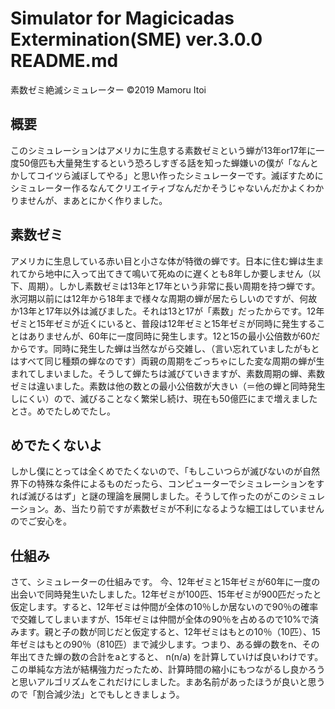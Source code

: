 # Simulator for Magicicadas Extermination(SME) ver.3.0.0 README.md
素数ゼミ絶滅シミュレーター
©2019 Mamoru Itoi

## 概要
このシミュレーションはアメリカに生息する素数ゼミという蝉が13年or17年に一度50億匹も大量発生するという恐ろしすぎる話を知った蝉嫌いの僕が「なんとかしてコイツら滅ぼしてやる」と思い作ったシミュレーターです。滅ぼすためにシミュレーター作るなんてクリエイティブなんだかそうじゃないんだかよくわかりませんが、まあとにかく作りました。

## 素数ゼミ
アメリカに生息している赤い目と小さな体が特徴の蝉です。日本に住む蝉は生まれてから地中に入って出てきて鳴いて死ぬのに遅くとも8年しか要しません（以下、周期）。しかし素数ゼミは13年と17年という非常に長い周期を持つ蝉です。氷河期以前には12年から18年まで様々な周期の蝉が居たらしいのですが、何故か13年と17年以外は滅びました。それは13と17が「素数」だったからです。12年ゼミと15年ゼミが近くにいると、普段は12年ゼミと15年ゼミが同時に発生することはありませんが、60年に一度同時に発生します。12と15の最小公倍数が60だからです。同時に発生した蝉は当然ながら交雑し、（言い忘れていましたがもとはすべて同じ種類の蝉なのです）両親の周期をごっちゃにした変な周期の蝉が生まれてしまいました。そうして蝉たちは滅びていきますが、素数周期の蝉、素数ゼミは違いました。素数は他の数との最小公倍数が大きい（＝他の蝉と同時発生しにくい）ので、滅びることなく繁栄し続け、現在も50億匹にまで増えましたとさ。めでたしめでたし。

## めでたくないよ
しかし僕にとっては全くめでたくないので、「もしこいつらが滅びないのが自然界下の特殊な条件によるものだったら、コンピューターでシミュレーションをすれば滅びるはず」と謎の理論を展開しました。そうして作ったのがこのシミュレーション。あ、当たり前ですが素数ゼミが不利になるような細工はしていませんのでご安心を。

## 仕組み
さて、シミュレーターの仕組みです。
今、12年ゼミと15年ゼミが60年に一度の出会いで同時発生いたしました。12年ゼミが100匹、15年ゼミが900匹だったと仮定します。すると、12年ゼミは仲間が全体の10％しか居ないので90％の確率で交雑してしまいますが、15年ゼミは仲間が全体の90％を占めるので10%で済みます。親と子の数が同じだと仮定すると、12年ゼミはもとの10％（10匹）、15年ゼミはもとの90％（810匹）まで減少します。つまり、ある蝉の数をn、その年出てきた蝉の数の合計をaとすると、
n(n/a)
を計算していけば良いわけです。この単純な方法が結構強力だったため、計算時間の縮小にもつながるし良かろうと思いアルゴリズムをこれだけにしました。まあ名前があったほうが良いと思うので「割合減少法」とでもしときましょう。
